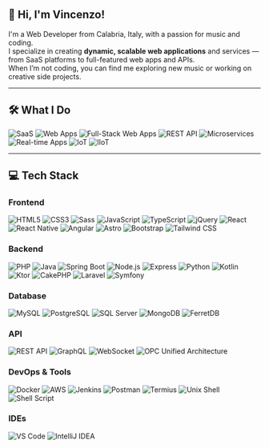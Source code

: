 ## :wave: Hi, I'm Vincenzo!

I'm a Web Developer from Calabria, Italy, with a passion for music and coding.  
I specialize in creating **dynamic, scalable web applications** and services — from SaaS platforms to full-featured web apps and APIs.  
When I’m not coding, you can find me exploring new music or working on creative side projects.

---

## :hammer_and_wrench: What I Do

![SaaS](https://img.shields.io/badge/SaaS-FE4A49?style=for-the-badge) ![Web Apps](https://img.shields.io/badge/Web%20Applications-2AB7CA?style=for-the-badge) ![Full-Stack Web Apps](https://img.shields.io/badge/Full--Stack%20Apps-00A8A8?style=for-the-badge) ![REST API](https://img.shields.io/badge/REST%20API-FFA500?style=for-the-badge) ![Microservices](https://img.shields.io/badge/Microservices-FF715B?style=for-the-badge) ![Real-time Apps](https://img.shields.io/badge/Real--time%20Websocket-9D65C9?style=for-the-badge) ![IoT](https://img.shields.io/badge/IoT-3B9C9C?style=for-the-badge) ![IIoT](https://img.shields.io/badge/IIoT-FF6361?style=for-the-badge)

---

## :computer: Tech Stack

### Frontend

![HTML5](https://img.shields.io/badge/HTML5-E34F26?style=for-the-badge&logo=html5&logoColor=ffffff) ![CSS3](https://img.shields.io/badge/CSS3-1572B6?style=for-the-badge&logo=css3&logoColor=ffffff) ![Sass](https://img.shields.io/badge/Sass-CC6699?style=for-the-badge&logo=sass&logoColor=ffffff) ![JavaScript](https://img.shields.io/badge/Javascript-F7DF1E?style=for-the-badge&logo=javascript&logoColor=000000) ![TypeScript](https://img.shields.io/badge/Typescript-3178C6?style=for-the-badge&logo=typescript&logoColor=ffffff) ![jQuery](https://img.shields.io/badge/jQuery-0769AD?style=for-the-badge&logo=jquery&logoColor=ffffff) ![React](https://img.shields.io/badge/React-61DAFB?style=for-the-badge&logo=react&logoColor=000000) ![React Native](https://img.shields.io/badge/React%20Native-20232A?style=for-the-badge&logo=react&logoColor=61DAFB) ![Angular](https://img.shields.io/badge/Angular-0F0F11?style=for-the-badge&logo=angular&logoColor=ffffff) ![Astro](https://img.shields.io/badge/Astro-BC52EE?style=for-the-badge&logo=astro&logoColor=ffffff) ![Bootstrap](https://img.shields.io/badge/Bootstrap-7952B3?style=for-the-badge&logo=bootstrap&logoColor=ffffff) ![Tailwind CSS](https://img.shields.io/badge/Tailwind%20CSS-06B6D4?style=for-the-badge&logo=tailwindcss&logoColor=ffffff)

### Backend

![PHP](https://img.shields.io/badge/php-777BB4?style=for-the-badge&logo=php&logoColor=ffffff) ![Java](https://img.shields.io/badge/Java-ED8B00?style=for-the-badge&logo=openjdk&logoColor=ffffff) ![Spring Boot](https://img.shields.io/badge/Spring%20Boot-6DB33F?style=for-the-badge&logo=springboot&logoColor=ffffff) ![Node.js](https://img.shields.io/badge/node.js-339933?style=for-the-badge&logo=nodedotjs&logoColor=ffffff) ![Express](https://img.shields.io/badge/Express-000000?style=for-the-badge&logo=express&logoColor=ffffff) ![Python](https://img.shields.io/badge/python-3776AB?style=for-the-badge&logo=python&logoColor=ffffff) ![Kotlin](https://img.shields.io/badge/Kotlin-7F52FF?style=for-the-badge&logo=kotlin&logoColor=ffffff) ![Ktor](https://img.shields.io/badge/Ktor-0095D5?style=for-the-badge&logo=kotlin&logoColor=ffffff) ![CakePHP](https://img.shields.io/badge/cakephp-D33C43?style=for-the-badge&logo=cakephp&logoColor=ffffff) ![Laravel](https://img.shields.io/badge/Laravel-FF2D20?style=for-the-badge&logo=laravel&logoColor=ffffff) ![Symfony](https://img.shields.io/badge/symfony-000000?style=for-the-badge&logo=symfony&logoColor=ffffff)

### Database

![MySQL](https://img.shields.io/badge/mysql-4479A1?style=for-the-badge&logo=mysql&logoColor=ffffff) ![PostgreSQL](https://img.shields.io/badge/postgresql-4169E1?style=for-the-badge&logo=postgresql&logoColor=ffffff) ![SQL Server](https://img.shields.io/badge/SQL%20Server-AC272A?style=for-the-badge) ![MongoDB](https://img.shields.io/badge/mongodb-47A248?style=for-the-badge&logo=mongodb&logoColor=ffffff) ![FerretDB](https://img.shields.io/badge/FerretDB-F05656?style=for-the-badge)

### API

![REST API](https://img.shields.io/badge/REST%20API-4E4E4E?style=for-the-badge) ![GraphQL](https://img.shields.io/badge/GraphQL-E10098?style=for-the-badge&logo=graphql&logoColor=ffffff) ![WebSocket](https://img.shields.io/badge/WebSocket-FF4088?style=for-the-badge) ![OPC Unified Architecture](https://img.shields.io/badge/OPC%20Unified%20Architecture-005B94?style=for-the-badge)

### DevOps & Tools

![Docker](https://img.shields.io/badge/docker-2496ED?style=for-the-badge&logo=docker&logoColor=ffffff) ![AWS](https://img.shields.io/badge/Amazon%20AWS-232F3E?style=for-the-badge&logo=amazonaws&logoColor=ffffff) ![Jenkins](https://img.shields.io/badge/Jenkins-D24939?style=for-the-badge&logo=jenkins&logoColor=ffffff) ![Postman](https://img.shields.io/badge/Postman-FF6C37?style=for-the-badge&logo=postman&logoColor=ffffff) ![Termius](https://img.shields.io/badge/Termius-272B3D?style=for-the-badge&logo=termius&logoColor=ffffff) ![Unix Shell](https://img.shields.io/badge/Unix%20Shell-000000?style=for-the-badge) ![Shell Script](https://img.shields.io/badge/Shell%20Script-89e051?style=for-the-badge&logo=gnu-bash&logoColor=000000)

### IDEs

![VS Code](https://img.shields.io/badge/Visual%20Studio%20Code-007ACC?style=for-the-badge&logo=visualstudiocode&logoColor=ffffff) ![IntelliJ IDEA](https://img.shields.io/badge/IntelliJ%20IDEA-000000?style=for-the-badge&logo=intellijidea&logoColor=ffffff)
